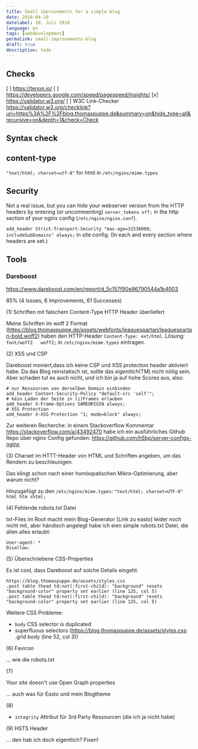 ```yaml
---
title: Small improvements for a simple blog
date: 2018-04-10
datelabel: 10. Juli 2018
language: en
tags: [webdevelopment]
permalink: small-improvements-blog
draft: true
description: todo
---
```



## Checks

[ ] https://tenon.io/
[ ] https://developers.google.com/speed/pagespeed/insights/
[x] https://validator.w3.org/
[ ] W3C Link-Checker https://validator.w3.org/checklink?uri=https%3A%2F%2Fblog.thomaspuppe.de&summary=on&hide_type=all&recursive=on&depth=1&check=Check


## Syntax check



## content-type

`"text/html; charset=utf-8"` for html in `/etc/nginx/mime.types`


## Security

Not a real issue, but you can hide your webserver version from the HTTP headers by entering (or uncommenting) `server_tokens off;` in the http section of your nginx config (`/etc/nginx/nginx.conf`).


`add_header Strict-Transport-Security "max-age=31536000; includeSubDomains" always;` in site config. (In each and every section where headers are set.)


## Tools

### Dareboost

https://www.dareboost.com/en/report/d_5c157f90e96790544a1b4003

85% (4 Issues, 6 Improvements, 61 Successes)

(1) Schriften mit falschem Content-Type HTTP Header überliefert

Meine Schriften im woff 2 Format (https://blog.thomaspuppe.de/assets/webfonts/leaguespartan/leaguespartan-bold.woff2) haben den HTTP-Header `Content-Type: ext/html`. Lösung: `font/woff2   woff2;` in `/etc/nginx/mime.types` eintragen.


(2) XSS und CSP

Dareboost moniert,dass ich keine CSP und XSS protection header aktiviert habe. Da das Blog reinstatisch ist, sollte das _eigentlich_(TM) nicht nötig sein. Aber schaden tut es auch nicht, und ich bin ja auf hohe Scores aus, also:

	# nur Ressourcen von derselben Domain einbinden
	add_header Content-Security-Policy "default-src 'self'";
	# kein Laden der Seite in (i)Frames erlauben
	add_header X-Frame-Options SAMEORIGIN always;
	# XSS Protection
	add_header X-XSS-Protection "1; mode=block" always;

Zur weiteren Recherche: in einem Stackoverflow Kommentar https://stackoverflow.com/a/43492470 habe ich ein ausführliches Github Repo über nginx Config gefunden: https://github.com/h5bp/server-configs-nginx

(3) Charset im HTTT-Header von HTML und Schriften angeben, um das Rendern zu beschleunigen.

Das klingt schon nach einer homöopatischen Mikro-Optimierung, aber warum nicht?

Hinzugefügt zu den `/etc/nginx/mime.types`: `"text/html; charset=UTF-8" html htm shtml;`

(4) Fehlende robots.txt Datei

txt-Files im Root macht mein Blog-Generator [Link zu easto] leider noch nicht mit, aber händisch angelegt habe ich eien simple robots.txt Datei, die allen alles erlaubt:

	User-agent: *
	Disallow:


(5) Überschriebene CSS-Properties

Es ist cool, dass Dareboost auf solche Details eingeht.

	https://blog.thomaspuppe.de/assets/styles.css
    .post table thead td:not(:first-child): "background" resets "background-color" property set earlier (line 125, col 5)
    .post table thead td:not(:first-child): "background" resets "background-color" property set earlier (line 125, col 5)

Weitere CSS Probleme:

- `body` CSS selector is duplicated
- superfluous selectors (https://blog.thomaspuppe.de/assets/styles.css: .grid body (line 52, col 3))

(6) Favicon

... wie die robots.txt

(7)

Your site doesn't use Open Graph properties

<meta property="og:title" content="The title" />
<meta property="og:type" content="The type" />
<meta property="og:url" content="http://url.com/" />
<meta property="og:image" content="http://image.jpg" />

... auch was für Easto und mein Blogtheme

(8)

- `integrity` Attribut für 3rd Party Ressourcen (die ich ja nicht habe)

(9) HSTS Header

... den hab ich doch eigentlich? Fixen!
